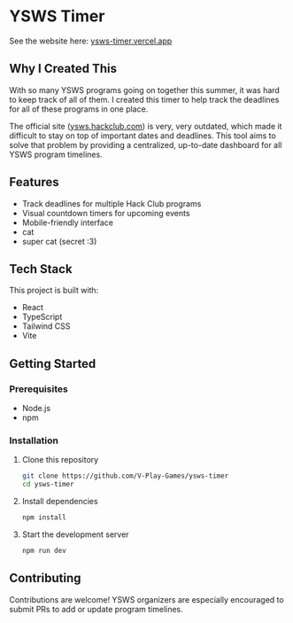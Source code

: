 # YSWS Timer

See the website here: [ysws-timer.vercel.app](https://ysws-timer.vercel.app)

## Why I Created This

With so many YSWS programs going on together this summer, it was hard to keep track of all of them. I created this timer to help track the deadlines for all of these programs in one place.

The official site ([ysws.hackclub.com](https://ysws.hackclub.com)) is very, very outdated, which made it difficult to stay on top of important dates and deadlines. This tool aims to solve that problem by providing a centralized, up-to-date dashboard for all YSWS program timelines.

## Features

- Track deadlines for multiple Hack Club programs
- Visual countdown timers for upcoming events
- Mobile-friendly interface
- cat
- super cat (secret :3)

## Tech Stack

This project is built with:
- React
- TypeScript
- Tailwind CSS
- Vite

## Getting Started

### Prerequisites

- Node.js
- npm

### Installation

1. Clone this repository
   ```bash
   git clone https://github.com/V-Play-Games/ysws-timer
   cd ysws-timer
   ```
2. Install dependencies
   ```bash
   npm install
   ```
3. Start the development server
    ```bash
    npm run dev
    ```

## Contributing

Contributions are welcome!
YSWS organizers are especially encouraged to submit PRs to add or update program timelines.

